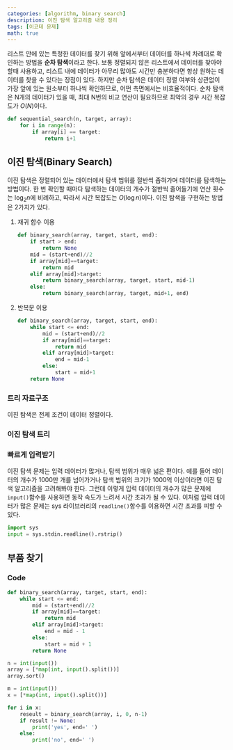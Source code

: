 ```yaml
---
categories: [algorithm, binary search]
description: 이진 탐색 알고리즘 내용 정리
tags: [이코테 문제]
math: true
---
```


리스트 안에 있는 특정한 데이터를 찾기 위해 앞에서부터 데이터를 하나씩 차례대로 확인하는 방법을 **순차 탐색**이라고 한다. 보통 정렬되지 않은 리스트에서 데이터를 찾아야 할때 사용하고, 리스트 내에 데이터가 아무리 많아도 시간만 충분하다면 항상 원하는 데이터를 찾을 수 있다는 장점이 있다. 하지만 순차 탐색은 데이터 정렬 여부와 상관없이 가장 앞에 있는 원소부터 하나씩 확인하므로, 어떤 측면에서는 비효율적이다. 순차 탐색은 N개의 데이터가 있을 때, 최대 N번의 비교 연산이 필요하므로 최악의 경우 시간 복잡도가 $O(N)$이다.

```python
def sequential_search(n, target, array):
    for i in range(n):
        if array[i] == target:
            return i+1
```

## 이진 탐색(Binary Search)

이진 탐색은 정렬되어 있는 데이터에서 탐색 범위를 절반씩 좁혀가며 데이터를 탐색하는 방법이다. 한 번 확인할 때마다 탐색하는 데이터의 개수가 절반씩 줄어들기에 연산 횟수는 $\log_2n$에 비례하고, 따라서 시간 복잡도는 $O(\log{n})$이다. 이진 탐색을 구현하는 방법은 2가지가 있다.

1.   재귀 함수 이용

     ```python
     def binary_search(array, target, start, end):
         if start > end:
             return None
         mid = (start+end)//2
         if array[mid]==target:
             return mid
         elif array[mid]>target:
             return binary_search(array, target, start, mid-1)
         else:
             return binary_search(array, target, mid+1, end)
     ```

2.   반복문 이용

     ```python
     def binary_search(array, target, start, end):
         while start <= end:
             mid = (start+end)//2
             if array[mid]==target:
                 return mid
             elif array[mid]>target:
                 end = mid-1
             else:
                 start = mid+1
         return None
     ```

### 트리 자료구조

이진 탐색은 전제 조건이 데이터 정렬이다.





### 이진 탐색 트리



### 빠르게 입력받기

이진 탐색 문제는 입력 데이터가 많거나, 탐색 범위가 매우 넓은 편이다. 예를 들어 데이터의 개수가 1000만 개를 넘어가거나 탐색 범위의 크기가 1000억 이상이라면 이진 탐색 알고리즘을 고려해봐야 한다. 그런데 이렇게 입력 데이터의 개수가 많은 문제에 `input()`함수를 사용하면 동작 속도가 느려서 시간 초과가 될 수 있다. 이처럼 입력 데이터가 많은 문제는 sys 라이브러리의 `readline()`함수를 이용하면 시간 초과를 피할 수 있다.

```python
import sys
input = sys.stdin.readline().rstrip()
```

## 부품 찾기

### Code

```python
def binary_search(array, target, start, end):
    while start <= end:
        mid = (start+end)//2
        if array[mid]==target:
            return mid
        elif array[mid]>target:
            end = mid - 1
        else:
            start = mid + 1
        return None

n = int(input())
array = [*map(int, input().split())]
array.sort()

m = int(input())
x = [*map(int, input().split())]

for i in x:
    reseult = binary_search(array, i, 0, n-1)
    if result != None:
        print('yes', end=' ')
    else:
        print('no', end=' ')
```


